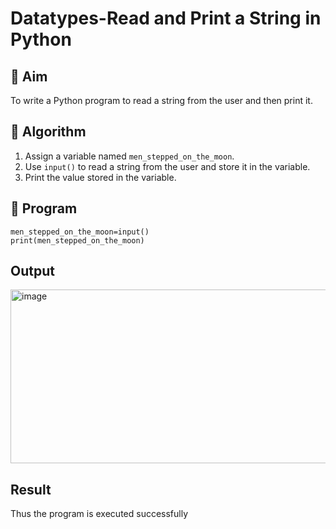 # Datatypes-Read and Print a String in Python

## 🎯 Aim
To write a Python program to read a string from the user and then print it.

## 🧠 Algorithm
1. Assign a variable named `men_stepped_on_the_moon`.
2. Use `input()` to read a string from the user and store it in the variable.
3. Print the value stored in the variable.

## 🧾 Program
    men_stepped_on_the_moon=input()
    print(men_stepped_on_the_moon)
## Output
<img width="993" height="278" alt="image" src="https://github.com/user-attachments/assets/3172389f-276c-4a4f-b590-2d89321a2c28" />

## Result
Thus the program is executed successfully
